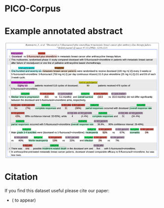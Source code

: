 # PICO-Corpus


# Example annotated abstract 
![](example_annotated_abstract.png)



# Citation 
If you find this dataset useful please cite our paper:
* ( to appear)

